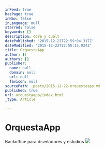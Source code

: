 ```yaml
---
inFeed: true
hasPage: true
inNav: false
inLanguage: null
starred: false
keywords: []
description: core y cualt
datePublished: '2015-12-22T22:59:04.317Z'
dateModified: '2015-12-22T22:58:15.034Z'
title: OrquestaApp
author: []
authors: []
publisher:
  name: null
  domain: null
  url: null
  favicon: null
sourcePath: _posts/2015-12-22-orquestaapp.md
published: true
url: orquestaapp/index.html
_type: Article

---
```

# OrquestaApp

Backoffice para diseñadores y estudios
![](https://the-grid-user-content.s3-us-west-2.amazonaws.com/b40067c7-9dcc-4550-adb3-ab68a9a28021.jpg)

#
